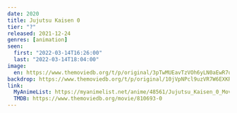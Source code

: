 ```yaml
---
date: 2020
title: Jujutsu Kaisen 0
tier: "?"
released: 2021-12-24
genres: [animation]
seen:
  first: "2022-03-14T16:26:00"
  last: "2022-03-14T18:04:00"
image:
  en: https://www.themoviedb.org/t/p/original/3pTwMUEavTzVOh6yLN0aEwR7uSy.jpg
backdrop: https://www.themoviedb.org/t/p/original/10jVpNPcl9uzVR7W6EXKRyKLTXZ.jpg
link:
  MyAnimeList: https://myanimelist.net/anime/48561/Jujutsu_Kaisen_0_Movie
  TMDB: https://www.themoviedb.org/movie/810693-0
---
```

